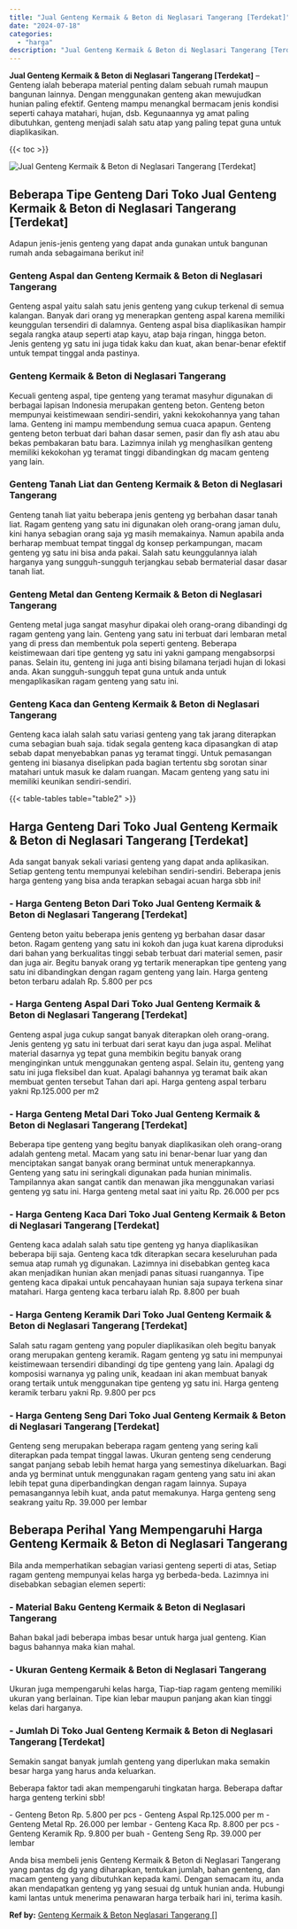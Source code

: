 ```yaml
---
title: "Jual Genteng Kermaik & Beton di Neglasari Tangerang [Terdekat]"
date: "2024-07-18"
categories: 
  - "harga"
description: "Jual Genteng Kermaik & Beton di Neglasari Tangerang [Terdekat]. Anda bisa membeli jenis Genteng Kermaik & Beton di Neglasari Tangerang yang pantas dg dg yang..."
---
```


**Jual Genteng Kermaik & Beton di Neglasari Tangerang \[Terdekat\]** – Genteng ialah beberapa material penting dalam sebuah rumah maupun bangunan lainnya. Dengan menggunakan genteng akan mewujudkan hunian paling efektif. Genteng mampu menangkal bermacam jenis kondisi seperti cahaya matahari, hujan, dsb. Kegunaannya yg amat paling dibutuhkan, genteng menjadi salah satu atap yang paling tepat guna untuk diaplikasikan.

{{< toc >}}

![Jual Genteng Kermaik & Beton di Neglasari Tangerang [Terdekat]](/images/genteng-minimalis-murah22.png)

## Beberapa Tipe Genteng Dari Toko Jual Genteng Kermaik & Beton di Neglasari Tangerang \[Terdekat\]

Adapun jenis-jenis genteng yang dapat anda gunakan untuk bangunan rumah anda sebagaimana berikut ini!

### Genteng Aspal dan Genteng Kermaik & Beton di Neglasari Tangerang

Genteng aspal yaitu salah satu jenis genteng yang cukup terkenal di semua kalangan. Banyak dari orang yg menerapkan genteng aspal karena memiliki keunggulan tersendiri di dalamnya. Genteng aspal bisa diaplikasikan hampir segala rangka ataup seperti atap kayu, atap baja ringan, hingga beton. Jenis genteng yg satu ini juga tidak kaku dan kuat, akan benar-benar efektif untuk tempat tinggal anda pastinya.

### Genteng Kermaik & Beton di Neglasari Tangerang

Kecuali genteng aspal, tipe genteng yang teramat masyhur digunakan di berbagai lapisan Indonesia merupakan genteng beton. Genteng beton mempunyai keistimewaan sendiri-sendiri, yakni kekokohannya yang tahan lama. Genteng ini mampu membendung semua cuaca apapun. Genteng genteng beton terbuat dari bahan dasar semen, pasir dan fly ash atau abu bekas pembakaran batu bara. Lazimnya inilah yg menghasilkan genteng memiliki kekokohan yg teramat tinggi dibandingkan dg macam genteng yang lain.

### Genteng Tanah Liat dan Genteng Kermaik & Beton di Neglasari Tangerang

Genteng tanah liat yaitu beberapa jenis genteng yg berbahan dasar tanah liat. Ragam genteng yang satu ini digunakan oleh orang-orang jaman dulu, kini hanya sebagian orang saja yg masih memakainya. Namun apabila anda berharap membuat tempat tinggal dg konsep perkampungan, macam genteng yg satu ini bisa anda pakai. Salah satu keunggulannya ialah harganya yang sungguh-sungguh terjangkau sebab bermaterial dasar dasar tanah liat.

### Genteng Metal dan Genteng Kermaik & Beton di Neglasari Tangerang

Genteng metal juga sangat masyhur dipakai oleh orang-orang dibandingi dg ragam genteng yang lain. Genteng yang satu ini terbuat dari lembaran metal yang di press dan membentuk pola seperti genteng. Beberapa keistimewaan dari tipe genteng yg satu ini yakni gampang mengabsorpsi panas. Selain itu, genteng ini juga anti bising bilamana terjadi hujan di lokasi anda. Akan sungguh-sungguh tepat guna untuk anda untuk mengaplikasikan ragam genteng yang satu ini.

### Genteng Kaca dan Genteng Kermaik & Beton di Neglasari Tangerang

Genteng kaca ialah salah satu variasi genteng yang tak jarang diterapkan cuma sebagian buah saja. tidak segala genteng kaca dipasangkan di atap sebab dapat menyebabkan panas yg teramat tinggi. Untuk pemasangan genteng ini biasanya diselipkan pada bagian tertentu sbg sorotan sinar matahari untuk masuk ke dalam ruangan. Macam genteng yang satu ini memiliki keunikan sendiri-sendiri.

{{< table-tables table="table2" >}}

## Harga Genteng Dari Toko Jual Genteng Kermaik & Beton di Neglasari Tangerang \[Terdekat\]

Ada sangat banyak sekali variasi genteng yang dapat anda aplikasikan. Setiap genteng tentu mempunyai kelebihan sendiri-sendiri. Beberapa jenis harga genteng yang bisa anda terapkan sebagai acuan harga sbb ini!

### \- Harga Genteng Beton Dari Toko Jual Genteng Kermaik & Beton di Neglasari Tangerang \[Terdekat\]

Genteng beton yaitu beberapa jenis genteng yg berbahan dasar dasar beton. Ragam genteng yang satu ini kokoh dan juga kuat karena diproduksi dari bahan yang berkualitas tinggi sebab terbuat dari material semen, pasir dan juga air. Begitu banyak orang yg tertarik menerapkan tipe genteng yang satu ini dibandingkan dengan ragam genteng yang lain. Harga genteng beton terbaru adalah Rp. 5.800 per pcs

### \- Harga Genteng Aspal Dari Toko Jual Genteng Kermaik & Beton di Neglasari Tangerang \[Terdekat\]

Genteng aspal juga cukup sangat banyak diterapkan oleh orang-orang. Jenis genteng yg satu ini terbuat dari serat kayu dan juga aspal. Melihat material dasarnya yg tepat guna membikin begitu banyak orang menginginkan untuk menggunakan genteng aspal. Selain itu, genteng yang satu ini juga fleksibel dan kuat. Apalagi bahannya yg teramat baik akan membuat genten tersebut Tahan dari api. Harga genteng aspal terbaru yakni Rp.125.000 per m2

### \- Harga Genteng Metal Dari Toko Jual Genteng Kermaik & Beton di Neglasari Tangerang \[Terdekat\]

Beberapa tipe genteng yang begitu banyak diaplikasikan oleh orang-orang adalah genteng metal. Macam yang satu ini benar-benar luar yang dan menciptakan sangat banyak orang berminat untuk menerapkannya. Genteng yang satu ini seringkali digunakan pada hunian minimalis. Tampilannya akan sangat cantik dan menawan jika menggunakan variasi genteng yg satu ini. Harga genteng metal saat ini yaitu Rp. 26.000 per pcs

### \- Harga Genteng Kaca Dari Toko Jual Genteng Kermaik & Beton di Neglasari Tangerang \[Terdekat\]

Genteng kaca adalah salah satu tipe genteng yg hanya diaplikasikan beberapa biji saja. Genteng kaca tdk diterapkan secara keseluruhan pada semua atap rumah yg digunakan. Lazimnya ini disebabkan genteg kaca akan menjadikan hunian akan menjadi panas situasi ruangannya. Tipe genteng kaca dipakai untuk pencahayaan hunian saja supaya terkena sinar matahari. Harga genteng kaca terbaru ialah Rp. 8.800 per buah

### \- Harga Genteng Keramik Dari Toko Jual Genteng Kermaik & Beton di Neglasari Tangerang \[Terdekat\]

Salah satu ragam genteng yang populer diaplikasikan oleh begitu banyak orang merupakan genteng keramik. Ragam genteng yg satu ini mempunyai keistimewaan tersendiri dibandingi dg tipe genteng yang lain. Apalagi dg komposisi warnanya yg paling unik, keadaan ini akan membuat banyak orang tertaik untuk menggunakan tipe genteng yg satu ini. Harga genteng keramik terbaru yakni Rp. 9.800 per pcs

### \- Harga Genteng Seng Dari Toko Jual Genteng Kermaik & Beton di Neglasari Tangerang \[Terdekat\]

Genteng seng merupakan beberapa ragam genteng yang sering kali diterapkan pada tempat tinggal lawas. Ukuran genteng seng cenderung sangat panjang sebab lebih hemat harga yang semestinya dikeluarkan. Bagi anda yg berminat untuk menggunakan ragam genteng yang satu ini akan lebih tepat guna diperbandingkan dengan ragam lainnya. Supaya pemasangannya lebih kuat, anda patut memakunya. Harga genteng seng seakrang yaitu Rp. 39.000 per lembar

## Beberapa Perihal Yang Mempengaruhi Harga Genteng Kermaik & Beton di Neglasari Tangerang

Bila anda memperhatikan sebagian variasi genteng seperti di atas, Setiap ragam genteng mempunyai kelas harga yg berbeda-beda. Lazimnya ini disebabkan sebagian elemen seperti:

### \- Material Baku Genteng Kermaik & Beton di Neglasari Tangerang

Bahan bakal jadi beberapa imbas besar untuk harga jual genteng. Kian bagus bahannya maka kian mahal.

### \- Ukuran Genteng Kermaik & Beton di Neglasari Tangerang

Ukuran juga mempengaruhi kelas harga, Tiap-tiap ragam genteng memiliki ukuran yang berlainan. Tipe kian lebar maupun panjang akan kian tinggi kelas dari harganya.

### \- Jumlah Di Toko Jual Genteng Kermaik & Beton di Neglasari Tangerang \[Terdekat\]

Semakin sangat banyak jumlah genteng yang diperlukan maka semakin besar harga yang harus anda keluarkan.

Beberapa faktor tadi akan mempengaruhi tingkatan harga. Beberapa daftar harga genteng terkini sbb!

\- Genteng Beton Rp. 5.800 per pcs - Genteng Aspal Rp.125.000 per m - Genteng Metal Rp. 26.000 per lembar - Genteng Kaca Rp. 8.800 per pcs - Genteng Keramik Rp. 9.800 per buah - Genteng Seng Rp. 39.000 per lembar

Anda bisa membeli jenis Genteng Kermaik & Beton di Neglasari Tangerang yang pantas dg dg yang diharapkan, tentukan jumlah, bahan genteng, dan macam genteng yang dibutuhkan kepada kami. Dengan semacam itu, anda akan mendapatkan genteng yg yang sesuai dg untuk hunian anda. Hubungi kami lantas untuk menerima penawaran harga terbaik hari ini, terima kasih.

**Ref by:**  [Genteng Kermaik & Beton  Neglasari Tangerang []](https://id.wikipedia.org/wiki/Genteng)
